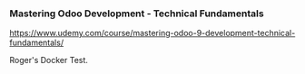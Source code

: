 ### Mastering Odoo Development - Technical Fundamentals

https://www.udemy.com/course/mastering-odoo-9-development-technical-fundamentals/

Roger's Docker Test.
  